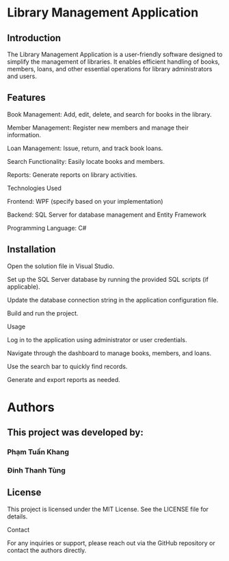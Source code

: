 # Library Management Application

## Introduction

The Library Management Application is a user-friendly software designed to simplify the management of libraries. It enables efficient handling of books, members, loans, and other essential operations for library administrators and users.

## Features

Book Management: Add, edit, delete, and search for books in the library.

Member Management: Register new members and manage their information.

Loan Management: Issue, return, and track book loans.

Search Functionality: Easily locate books and members.

Reports: Generate reports on library activities.

Technologies Used

Frontend: WPF (specify based on your implementation)

Backend: SQL Server for database management and Entity Framework

Programming Language: C#

## Installation

Open the solution file in Visual Studio.

Set up the SQL Server database by running the provided SQL scripts (if applicable).

Update the database connection string in the application configuration file.

Build and run the project.

Usage

Log in to the application using administrator or user credentials.

Navigate through the dashboard to manage books, members, and loans.

Use the search bar to quickly find records.

Generate and export reports as needed.

# Authors

## This project was developed by:

### Phạm Tuấn Khang

### Đinh Thanh Tùng

## License

This project is licensed under the MIT License. See the LICENSE file for details.


Contact

For any inquiries or support, please reach out via the GitHub repository or contact the authors directly.


